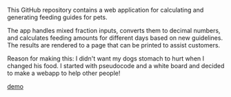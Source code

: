 This GitHub repository contains a web application for calculating and generating feeding guides for pets.

The app handles mixed fraction inputs, converts them to decimal numbers, and calculates feeding amounts for different days based on new guidelines. The results are rendered to a page that can be printed to assist customers.

Reason for making this:
I didn't want my dogs stomach to hurt when I changed his food. I started with pseudocode and a white board and decided to make a webapp to help other people! 

[demo](https://hdbham.github.io/feedchangecalculator/)
